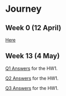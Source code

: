 # Journey

## Week 0 (12 April)

[Here](/Users/ayhanertuglu/Documents/GitHub/spring20-ayhanertuglu/files/homeworkkk_0.html)

## Week 13 (4 May)

[Q1 Answers](files/hw1q1.html) for the HW1.

[Q2 Answers](files/hw1q2.html) for the HW1.

[Q3 Answers](files/hw1q3.html) for the HW1.
